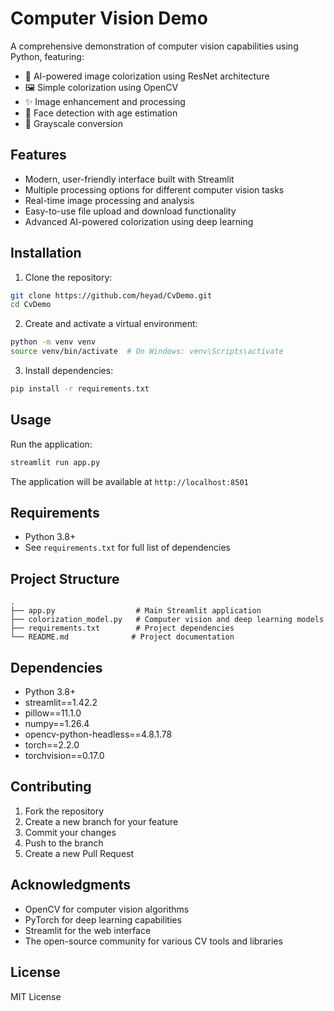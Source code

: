 # Computer Vision Demo

A comprehensive demonstration of computer vision capabilities using Python, featuring:

- 🎨 AI-powered image colorization using ResNet architecture
- 🖼️ Simple colorization using OpenCV
- ✨ Image enhancement and processing
- 👤 Face detection with age estimation
- 🔄 Grayscale conversion

## Features

- Modern, user-friendly interface built with Streamlit
- Multiple processing options for different computer vision tasks
- Real-time image processing and analysis
- Easy-to-use file upload and download functionality
- Advanced AI-powered colorization using deep learning

## Installation

1. Clone the repository:
```bash
git clone https://github.com/heyad/CvDemo.git
cd CvDemo
```

2. Create and activate a virtual environment:
```bash
python -m venv venv
source venv/bin/activate  # On Windows: venv\Scripts\activate
```

3. Install dependencies:
```bash
pip install -r requirements.txt
```

## Usage

Run the application:
```bash
streamlit run app.py
```

The application will be available at `http://localhost:8501`

## Requirements

- Python 3.8+
- See `requirements.txt` for full list of dependencies

## Project Structure

```
.
├── app.py                  # Main Streamlit application
├── colorization_model.py   # Computer vision and deep learning models
├── requirements.txt        # Project dependencies
└── README.md              # Project documentation
```

## Dependencies

- Python 3.8+
- streamlit==1.42.2
- pillow==11.1.0
- numpy==1.26.4
- opencv-python-headless==4.8.1.78
- torch==2.2.0
- torchvision==0.17.0

## Contributing

1. Fork the repository
2. Create a new branch for your feature
3. Commit your changes
4. Push to the branch
5. Create a new Pull Request

## Acknowledgments

- OpenCV for computer vision algorithms
- PyTorch for deep learning capabilities
- Streamlit for the web interface
- The open-source community for various CV tools and libraries

## License

MIT License 